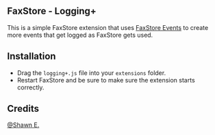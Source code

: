 ## FaxStore - Logging+

This is a simple FaxStore extension that uses [FaxStore Events](https://docs.faxes.zone/c/faxstore/events) to create more events that get logged as FaxStore gets used.

## Installation
 - Drag the `logging+.js` file into your `extensions` folder.
 - Restart FaxStore and be sure to make sure the extension starts correctly.

## Credits

[@Shawn E.](https://github.com/Shawn-E)